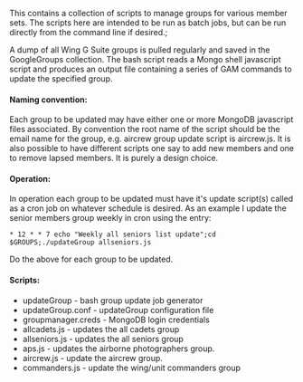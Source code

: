 This contains a collection of scripts to manage groups for various member sets.
The scripts here are intended to be run as batch jobs, but can be run directly
from the command line if desired.;

A dump of all Wing G Suite groups is pulled regularly and saved in the
GoogleGroups collection.  The bash script reads a Mongo shell
javascript script and produces an output file containing a series of GAM commands to update the specified group.


#### Naming convention:

Each group to be updated may have either one or more MongoDB
javascript files associated.  By convention the root name of the
script should be the email name for the group, e.g. aircrew group
update script is aircrew.js.  It is also possible to have different
scripts one say to add new members and one to remove lapsed members.
It is purely a design choice.

#### Operation:
In operation each group to be updated must have it's update script(s)
called as a cron job on whatever schedule is desired.  As an example I
update the senior members group weekly in cron using the entry:

`* 12 * * 7 echo "Weekly all seniors list update";cd $GROUPS;./updateGroup allseniors.js`

Do the above for each group to be updated.

#### Scripts:
* updateGroup - bash group update job generator
* updateGroup.conf - updateGroup configuration file
* groupmanager.creds - MongoDB login credentials
* allcadets.js - updates the all cadets group
* allseniors.js - updates the all seniors group
* aps.js - updates the airborne photographers group.
* aircrew.js - update the aircrew group.
* commanders.js - update the wing/unit commanders group

